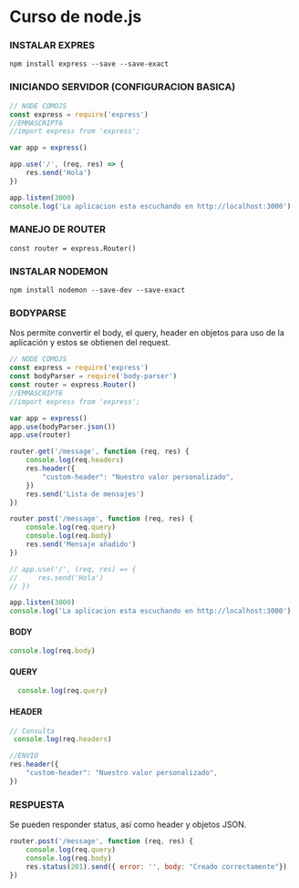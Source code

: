 # Curso de node.js

### INSTALAR EXPRES

```
npm install express --save --save-exact
```

### INICIANDO SERVIDOR (CONFIGURACION BASICA)

```javascript
// NODE COMOJS
const express = require('express')
//EMMASCRIPT6
//import express from 'express';

var app = express()

app.use('/', (req, res) => {
    res.send('Hola')
})

app.listen(3000)
console.log('La aplicacion esta escuchando en http://localhost:3000')
```

### MANEJO DE ROUTER

```
const router = express.Router()

```

### INSTALAR NODEMON

```
npm install nodemon --save-dev --save-exact
```

### BODYPARSE

Nos permite convertir el body, el query, header en objetos para uso de la aplicación y estos se obtienen del request.

```javascript
// NODE COMOJS
const express = require('express')
const bodyParser = require('body-parser')
const router = express.Router()
//EMMASCRIPT6
//import express from 'express';

var app = express()
app.use(bodyParser.json())
app.use(router)

router.get('/message', function (req, res) {
    console.log(req.headers)
    res.header({
        "custom-header": "Nuestro valor personalizado",
    })
    res.send('Lista de mensajes')
})

router.post('/message', function (req, res) {
    console.log(req.query)
    console.log(req.body)
    res.send('Mensaje añadido')
})

// app.use('/', (req, res) => {
//     res.send('Hola')
// })

app.listen(3000)
console.log('La aplicacion esta escuchando en http://localhost:3000')
```

#### BODY

```javascript
console.log(req.body)
```

#### QUERY

```javascript
  console.log(req.query)
```

#### HEADER

```javascript
// Consulta
 console.log(req.headers)

//ENVIO
res.header({
	"custom-header": "Nuestro valor personalizado",
})
```

### RESPUESTA

Se pueden responder status, así como header y objetos JSON.

```javascript
router.post('/message', function (req, res) {
    console.log(req.query)
    console.log(req.body)
    res.status(201).send({ error: '', body: "Creado correctamente"})
})
```


